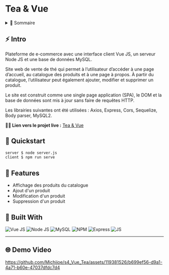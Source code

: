 # Tea & Vue

<!-- TABLE OF CONTENTS -->
<details>
  <summary>🏁 Sommaire</summary>
  <ol>
    <li><a href="#-intro">Intro</a></li>
    <li><a href="#-quickstart">Quickstart</a></li>
    <li><a href="#-features">Features</a></li>
    <li><a href="#-built-with">Built with</a></li>
    <li><a href="#-demo-video">Demo Video</a></li>
  </ol>
</details>

## ⚡ Intro

Plateforme de e-commerce avec une interface client Vue JS, un serveur Node JS et une base de données MySQL.

Site web de vente de thé qui permet à l’utilisateur d’accéder à une page d’accueil, au catalogue des produits et à une page à propos. À partir du catalogue, l’utilisateur peut également ajouter, modifier et supprimer un produit.

Le site est construit comme une single page application (SPA), le DOM et la base de données sont mis à jour sans faire de requêtes HTTP.

Les librairies suivantes ont été utilisées : Axios, Express, Cors, Sequelize, Body parser, MySQL2.

**👩‍💻 Lien vers le projet live :** [Tea & Vue](https://teavue.johannapenet.com/)

## 🚀 Quickstart

```bash
server $ node server.js
client $ npm run serve
```

## 🎯 Features

- Affichage des produits du catalogue
- Ajout d'un produit
- Modification d'un produit
- Suppression d'un produit

## 🤖 Built With
![Vue JS](https://img.shields.io/badge/Vue%20js-35495E?style=for-the-badge&logo=vuedotjs&logoColor=4FC08D)
![Node JS](https://img.shields.io/badge/Node%20js-339933?style=for-the-badge&logo=nodedotjs&logoColor=white)
![MySQL](https://img.shields.io/badge/MySQL-005C84?style=for-the-badge&logo=mysql&logoColor=white)
![NPM](https://img.shields.io/badge/npm-CB3837?style=for-the-badge&logo=npm&logoColor=white)
![Express](https://img.shields.io/badge/Express%20js-000000?style=for-the-badge&logo=express&logoColor=white)
![JS](https://img.shields.io/badge/JavaScript-323330?style=for-the-badge&logo=javascript&logoColor=F7DF1E)

---

## 🌐 Demo Video

https://github.com/Michijoe/s4_Vue_Tea/assets/119381526/b699ef56-d9a1-4a71-b60e-47037dfdc7d4


